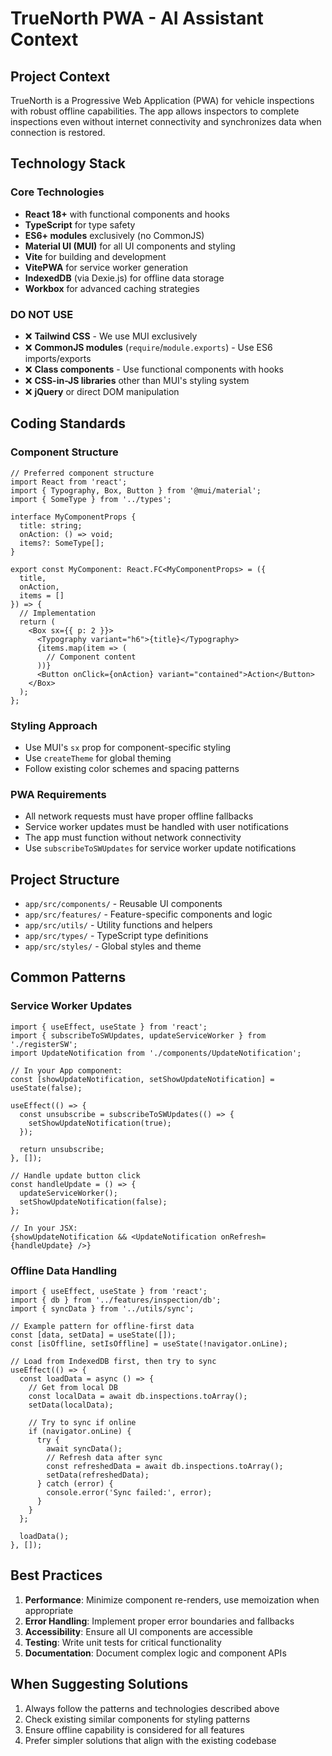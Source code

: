# TrueNorth PWA - AI Assistant Context

## Project Context

TrueNorth is a Progressive Web Application (PWA) for vehicle inspections with robust offline capabilities. The app allows inspectors to complete inspections even without internet connectivity and synchronizes data when connection is restored.

## Technology Stack

### Core Technologies
- **React 18+** with functional components and hooks
- **TypeScript** for type safety
- **ES6+ modules** exclusively (no CommonJS)
- **Material UI (MUI)** for all UI components and styling
- **Vite** for building and development
- **VitePWA** for service worker generation
- **IndexedDB** (via Dexie.js) for offline data storage
- **Workbox** for advanced caching strategies

### DO NOT USE
- ❌ **Tailwind CSS** - We use MUI exclusively
- ❌ **CommonJS modules** (`require`/`module.exports`) - Use ES6 imports/exports
- ❌ **Class components** - Use functional components with hooks
- ❌ **CSS-in-JS libraries** other than MUI's styling system
- ❌ **jQuery** or direct DOM manipulation

## Coding Standards

### Component Structure
```tsx
// Preferred component structure
import React from 'react';
import { Typography, Box, Button } from '@mui/material';
import { SomeType } from '../types';

interface MyComponentProps {
  title: string;
  onAction: () => void;
  items?: SomeType[];
}

export const MyComponent: React.FC<MyComponentProps> = ({ 
  title, 
  onAction,
  items = [] 
}) => {
  // Implementation
  return (
    <Box sx={{ p: 2 }}>
      <Typography variant="h6">{title}</Typography>
      {items.map(item => (
        // Component content
      ))}
      <Button onClick={onAction} variant="contained">Action</Button>
    </Box>
  );
};
```

### Styling Approach
- Use MUI's `sx` prop for component-specific styling
- Use `createTheme` for global theming
- Follow existing color schemes and spacing patterns

### PWA Requirements
- All network requests must have proper offline fallbacks
- Service worker updates must be handled with user notifications
- The app must function without network connectivity
- Use `subscribeToSWUpdates` for service worker update notifications

## Project Structure

- `app/src/components/` - Reusable UI components
- `app/src/features/` - Feature-specific components and logic
- `app/src/utils/` - Utility functions and helpers
- `app/src/types/` - TypeScript type definitions
- `app/src/styles/` - Global styles and theme

## Common Patterns

### Service Worker Updates
```tsx
import { useEffect, useState } from 'react';
import { subscribeToSWUpdates, updateServiceWorker } from './registerSW';
import UpdateNotification from './components/UpdateNotification';

// In your App component:
const [showUpdateNotification, setShowUpdateNotification] = useState(false);

useEffect(() => {
  const unsubscribe = subscribeToSWUpdates(() => {
    setShowUpdateNotification(true);
  });
  
  return unsubscribe;
}, []);

// Handle update button click
const handleUpdate = () => {
  updateServiceWorker();
  setShowUpdateNotification(false);
};

// In your JSX:
{showUpdateNotification && <UpdateNotification onRefresh={handleUpdate} />}
```

### Offline Data Handling
```tsx
import { useEffect, useState } from 'react';
import { db } from '../features/inspection/db';
import { syncData } from '../utils/sync';

// Example pattern for offline-first data
const [data, setData] = useState([]);
const [isOffline, setIsOffline] = useState(!navigator.onLine);

// Load from IndexedDB first, then try to sync
useEffect(() => {
  const loadData = async () => {
    // Get from local DB
    const localData = await db.inspections.toArray();
    setData(localData);
    
    // Try to sync if online
    if (navigator.onLine) {
      try {
        await syncData();
        // Refresh data after sync
        const refreshedData = await db.inspections.toArray();
        setData(refreshedData);
      } catch (error) {
        console.error('Sync failed:', error);
      }
    }
  };
  
  loadData();
}, []);
```

## Best Practices

1. **Performance**: Minimize component re-renders, use memoization when appropriate
2. **Error Handling**: Implement proper error boundaries and fallbacks
3. **Accessibility**: Ensure all UI components are accessible
4. **Testing**: Write unit tests for critical functionality
5. **Documentation**: Document complex logic and component APIs

## When Suggesting Solutions

1. Always follow the patterns and technologies described above
2. Check existing similar components for styling patterns
3. Ensure offline capability is considered for all features
4. Prefer simpler solutions that align with the existing codebase
